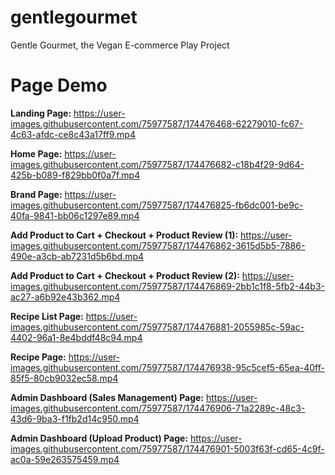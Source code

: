 # gentlegourmet
Gentle Gourmet, the Vegan E-commerce Play Project


# Page Demo

**Landing Page:**
https://user-images.githubusercontent.com/75977587/174476468-62279010-fc67-4c63-afdc-ce8c43a17ff9.mp4


**Home Page:**
https://user-images.githubusercontent.com/75977587/174476682-c18b4f29-9d64-425b-b089-f829bb0f0a7f.mp4


**Brand Page:**
https://user-images.githubusercontent.com/75977587/174476825-fb6dc001-be9c-40fa-9841-bb06c1297e89.mp4


**Add Product to Cart + Checkout + Product Review (1):**
https://user-images.githubusercontent.com/75977587/174476862-3615d5b5-7886-490e-a3cb-ab7231d5b6bd.mp4


**Add Product to Cart + Checkout + Product Review (2):**
https://user-images.githubusercontent.com/75977587/174476869-2bb1c1f8-5fb2-44b3-ac27-a6b92e43b362.mp4


**Recipe List Page:**
https://user-images.githubusercontent.com/75977587/174476881-2055985c-59ac-4402-96a1-8e4bddf48c94.mp4


**Recipe Page:**
https://user-images.githubusercontent.com/75977587/174476938-95c5cef5-65ea-40ff-85f5-80cb9032ec58.mp4


**Admin Dashboard (Sales Management) Page:**
https://user-images.githubusercontent.com/75977587/174476906-71a2289c-48c3-43d6-9ba3-f1fb2d14c950.mp4


**Admin Dashboard (Upload Product) Page:**
https://user-images.githubusercontent.com/75977587/174476901-5003f63f-cd65-4c9f-ac0a-59e263575459.mp4


